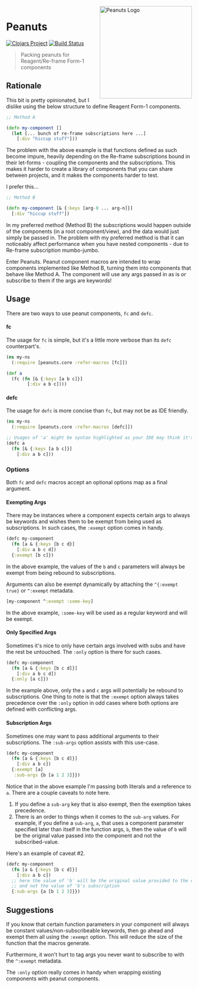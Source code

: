 <a href="http://hoplon.io/">
  <img src="https://i.gyazo.com/6b5da1a1dfaf5bbdc5e8e478431c6281.png" alt="Peanuts Logo" title="Peanuts" align="right" width="250px" />
</a>

# Peanuts

[![Clojars Project](https://img.shields.io/clojars/v/peanuts.svg)](https://clojars.org/peanuts) [![Build Status](https://travis-ci.org/sansarip/peanuts.svg?branch=master)](https://travis-ci.org/sansarip/peanuts) 

> Packing peanuts for Reagent/Re-frame Form-1 components

## Rationale

This bit is pretty opinionated, but I dislike using the below structure to define Reagent Form-1 components.

```clojure
;; Method A

(defn my-component []
  (let [... bunch of re-frame subscriptions here ...]
    [:div "hiccup stuff"]))
```

The problem with the above example is that functions defined as such become impure, heavily depending on the Re-frame subscriptions bound in their let-forms - coupling the components and the subscriptions. This makes it harder to create a library of components that you can share between projects, and it makes the components harder to test.

I prefer this...

```clojure
;; Method B

(defn my-component [& {:keys [arg-0 ... arg-n]}]
  [:div "hiccup stuff"])
```

In my preferred method (Method B) the subscriptions would happen outside of the components (in a root component/view), and the data would just simply be passed in. The problem with my preferred method is that it can noticeably affect performance when you have nested components - due to Re-frame subscription mumbo-jumbo.

Enter Peanuts. Peanut component macros are intended to wrap components implemented like Method B, turning them into components that behave like Method A. The component will use any args passed in as is _or_ subscribe to them if the args are keywords!

## Usage

There are two ways to use peanut components, `fc` and `defc`.

#### fc

The usage for `fc` is simple, but it's a little more verbose than its `defc` counterpart's.

```clojure
(ns my-ns
  (:require [peanuts.core :refer-macros [fc]])

(def a 
  (fc (fn [& {:keys [a b c]}] 
        [:div a b c])))
```

#### defc

The usage for `defc` is more concise than `fc`, but may not be as IDE friendly.

```clojure
(ns my-ns 
  (:require [peanuts.core :refer-macros [defc]])

;; Usages of 'a' might be syntax highlighted as your IDE may think it's undefined
(defc a 
  (fn [& {:keys [a b c]}]
    [:div a b c]))
```

### Options

Both `fc` and `defc` macros accept an optional options map as a final argument.

#### Exempting Args

There may be instances where a component expects certain args to always be keywords and wishes them to be exempt from being used as subscriptions. In such cases, the `:exempt` option comes in handy.

```clojure
(defc my-component
  (fn [a & {:keys [b c d}]
    [:div a b c d])
  {:exempt [b c]})
```

In the above example, the values of the `b` and `c` parameters will always be exempt from being rebound to subscriptions.

Arguments can also be exempt dynamically by attaching the `^{:exempt true}` or `^:exempt` metadata.

```clojure
[my-component ^:exempt :some-key]
```

In the above example, `:some-key` will be used as a regular keyword and will be exempt.

#### Only Specified Args

Sometimes it's nice to only have certain args involved with subs and have the rest be untouched. The `:only` option is there for such cases.

```clojure
(defc my-component
  (fn [a & {:keys [b c d]}]
    [:div a b c d])
  {:only [a c]})
```

In the example above, only the `a` and `c` args will potentially be rebound to subscriptions. 
One thing to note is that the `:exempt` option always takes precedence over the `:only` option in odd cases where both 
options are defined with conflicting args. 

#### Subscription Args

Sometimes one may want to pass additional arguments to their subscriptions. The `:sub-args` option assists with this use-case.

```clojure
(defc my-component
  (fn [a & {:keys [b c d]}]
    [:div a b c])
  {:exempt [a]
   :sub-args {b [a 1 2 3]}})
```

Notice that in the above example I'm passing both literals and a reference to `a`. There are a couple caveats to note here.

1. If you define a `sub-arg` key that is also exempt, then the exemption takes precedence.
2. There is an order to things when it comes to the `sub-arg` values. For example, if you define a `sub-arg`, `a`, that uses a component parameter specified later than itself in the function args, `b`, then the value of `b` will be the original value passed into the component and not the subscribed-value.

Here's an example of caveat #2.

```clojure
(defc my-component
  (fn [a & {:keys [b c d]}]
    [:div a b c])
  ;; here the value of 'b' will be the original value provided to the component in 'a's supscription args
  ;; and not the value of 'b's subscription
  {:sub-args {a [b 1 2 3]}})
```

## Suggestions

If you know that certain function parameters in your component will always be constant values/non-subscribeable keywords, then go ahead and exempt them all using the `:exempt` option. This will reduce the size of the function that the macros generate.

Furthermore, it won't hurt to tag args you never want to subscribe to with the `^:exempt` metadata.

The `:only` option really comes in handy when wrapping existing components with peanut components.
